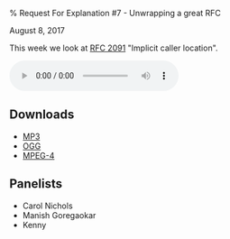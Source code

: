 % Request For Explanation #7 - Unwrapping a great RFC

<div class="date">August 8, 2017</div>

This week we look at [RFC 2091](https://github.com/rust-lang/rfcs/pull/2091) "Implicit caller location".

<audio controls="controls">
    <source src="episode.mp3" type="audio/mp3">
    <source src="episode.ogg" type="audio/ogg">
    <source src="episode.m4a" type="audio/x-m4a">
</audio>

## Downloads

* [MP3](episode.mp3)
* [OGG](episode.ogg)
* [MPEG-4](episode.m4a)

## Panelists

* Carol Nichols
* Manish Goregaokar
* Kenny
